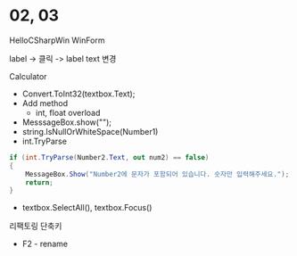 # 02, 03

HelloCSharpWin WinForm

label -> 클릭 -> label text 변경

Calculator

- Convert.ToInt32(textbox.Text);
- Add method
  - int, float overload
- MesssageBox.show("");
- string.IsNullOrWhiteSpace(Number1)
- int.TryParse

```CS
if (int.TryParse(Number2.Text, out num2) == false)
{
    MessageBox.Show("Number2에 문자가 포함되어 있습니다. 숫자만 입력해주세요.");
    return;
}
```

- textbox.SelectAll(), textbox.Focus()

리팩토링 단축키

- F2 - rename
